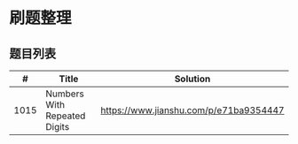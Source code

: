 # 刷题整理

## **题目列表**

|#|Title|Solution|
|---|----| ----- |
|1015| Numbers With Repeated Digits|https://www.jianshu.com/p/e71ba9354447|
